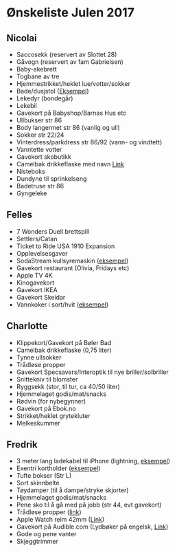 # Ønskeliste Julen 2017

## Nicolai
- Saccosekk (reservert av Slottet 28)
- Gåvogn (reservert av fam Gabrielsen)
- Baby-akebrett
- Togbane av tre
- Hjemmestrikket/heklet lue/votter/sokker
- Bade/dusjstol ([Eksempel](https://www.jollyroom.no/babyutstyr/baderom/badestoler/thermobaby-badestol-gra))
- Lekedyr (bondegår)
- Lekebil
- Gavekort på Babyshop/Barnas Hus etc
- Ullbukser str 86
- Body langermet str 86 (vanlig og ull)
- Sokker str 22/24
- Vinterdress/parkdress str 86/92 (vann- og vindtett)
- Vanntette votter
- Gavekort skobutikk
- Camelbak drikkeflaske med navn [Link](https://www.barerips.no/categories/camelbak-barn-04)
- Nisteboks
- Dundyne til sprinkelseng
- Badetruse str 86
- Gyngeleke

## Felles
- 7 Wonders Duell brettspill 
- Settlers/Catan
- Ticket to Ride USA 1910 Expansion
- Opplevelsesgaver
- SodaStream kullsyremaskin ([eksempel](https://www.clasohlson.com/no/44-2272))
- Gavekort restaurant (Olivia, Fridays etc)
- Apple TV 4K
- Kinogavekort
- Gavekort IKEA
- Gavekort Skeidar
- Vannkoker i sort/hvit ([eksempel](https://www.clasohlson.com/no/Coline-vannkoker-1,2-liter/44-1296-1))

## Charlotte
- Klippekort/Gavekort på Bøler Bad
- Camelbak drikkeflaske (0,75 liter)
- Tynne ullsokker
- Trådløse propper
- Gavekort Specsavers/Interoptik til nye briller/solbriller
- Snittekniv til blomster
- Ryggsekk (stor, til tur, ca 40/50 liter)
- Hjemmelaget godis/mat/snacks
- Rødvin (for nybegynner)
- Gavekort på Ebok.no
- Strikket/heklet grytekluter
- Melkeskummer

## Fredrik
- 3 meter lang ladekabel til iPhone (lightning, [eksempel](https://www.clasohlson.com/no/Exibel%20lang%20synkkabel%20for%20iPhone/iPad/iPod/Pr385860001))
- Exentri kortholder ([eksempel](https://www.miinto.no/p-577981-exentri-kortholder-sort))
- Tufte bokser (Str L)
- Sort skinnbelte
- Tøydamper (til å dampe/stryke skjorter)
- Hjemmelaget godis/mat/snacks
- Pene sko til å gå med på jobb (str 44, evt gavekort)
- Trådløse propper ([link](https://prisguiden.no/produkt/jaybird-sport-x3-283720))
- Apple Watch reim 42mm ([Link](https://www.apple.com/no/shop/product/MLJJ2ZM/A/38-mm-stellarsvart-milanese-loop))
- Gavekort på Audible.com (Lydbøker på engelsk, [Link](https://www.audible.com/mt/giftmembership))
- Gode og pene vanter
- Skjeggtrimmer
